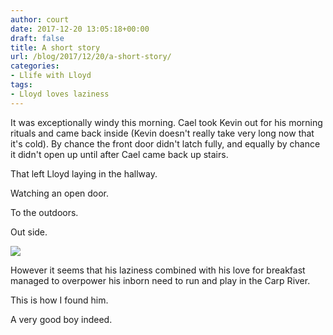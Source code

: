```yaml
---
author: court
date: 2017-12-20 13:05:18+00:00
draft: false
title: A short story
url: /blog/2017/12/20/a-short-story/
categories:
- Llife with Lloyd
tags:
- Lloyd loves laziness
---
```


It was exceptionally windy this morning. Cael took Kevin out for his morning rituals and came back inside (Kevin doesn't really take very long now that it's cold). By chance the front door didn't latch fully, and equally by chance it didn't open up until after Cael came back up stairs.

That left Lloyd laying in the hallway.

Watching an open door.

To the outdoors.

Out side.

![](http://www.vallentyne.com/blog/wp-content/uploads/2017/12/img_0199.jpg)


However it seems that his laziness combined with his love for breakfast managed to overpower his inborn need to run and play in the Carp River.

This is how I found him.

A very good boy indeed.
